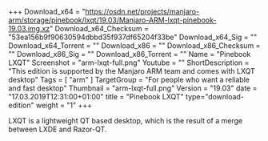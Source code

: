 +++
Download_x64 = "https://osdn.net/projects/manjaro-arm/storage/pinebook/lxqt/19.03/Manjaro-ARM-lxqt-pinebook-19.03.img.xz"
Download_x64_Checksum = "53ea156b9f90630594dbbd35f937df65204f33be"
Download_x64_Sig = ""
Download_x64_Torrent = ""
Download_x86 = ""
Download_x86_Checksum = ""
Download_x86_Sig = ""
Download_x86_Torrent = ""
Name = "Pinebook LXQT"
Screenshot = "arm-lxqt-full.png"
Youtube = ""
ShortDescription = "This edition is supported by the Manjaro ARM team and comes with LXQT desktop"
Tags = [ "arm" ]
TargetGroup = "For people who want a reliable and fast desktop"
Thumbnail = "arm-lxqt-full.png"
Version = "19.03"
date = "17.03.2019T12:31:00+01:00"
title = "Pinebook LXQT"
type="download-edition"
weight = "1"
+++

LXQT is a lightweight QT based desktop, which is the result of a merge between LXDE and Razor-QT.

